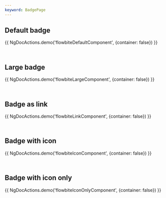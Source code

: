```yaml
---
keyword: BadgePage
---
```


## Default badge

{{ NgDocActions.demo('flowbiteDefaultComponent', {container: false}) }}

```angular-html file="./_default.component.ts"#L10-L18 group="default" name="html"

```

```angular-ts file="./_default.component.ts"#L1-L1 group="default" name="typescript"

```

## Large badge

{{ NgDocActions.demo('flowbiteLargeComponent', {container: false}) }}

```angular-html file="./_large.component.ts"#L10-L50 group="large" name="html"

```

```angular-ts file="./_large.component.ts"#L1-L1 group="large" name="typescript"

```

## Badge as link

{{ NgDocActions.demo('flowbiteLinkComponent', {container: false}) }}

```angular-html file="./_link.component.ts"#L11-L72 group="link" name="html"

```

```angular-ts file="./_link.component.ts"#L1-L2 group="link" name="typescript"

```

## Badge with icon

{{ NgDocActions.demo('flowbiteIconComponent', {container: false}) }}

```angular-html file="./_icon.component.ts"#L11-L22 group="icon" name="html"

```

```angular-ts file="./_icon.component.ts"#L1-L2 group="icon" name="typescript"

```

## Badge with icon only

{{ NgDocActions.demo('flowbiteIconOnlyComponent', {container: false}) }}

```angular-html file="./_icon-only.component.ts"#L11-L32 group="icon-only" name="html"

```

```angular-ts file="./_icon-only.component.ts"#L1-L2 group="icon-only" name="typescript"

```
